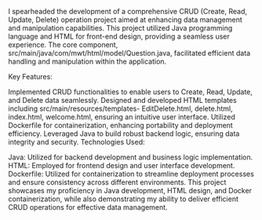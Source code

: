 I spearheaded the development of a comprehensive CRUD (Create, Read, Update, Delete) operation project aimed at enhancing data management and manipulation capabilities. This project utilized Java programming language and HTML for front-end design, providing a seamless user experience. The core component, src/main/java/com/mwt/html/model/Question.java, facilitated efficient data handling and manipulation within the application.

Key Features:

Implemented CRUD functionalities to enable users to Create, Read, Update, and Delete data seamlessly.
Designed and developed HTML templates including src/main/resources/templates- EditDelete.html, delete.html, index.html, welcome.html, ensuring an intuitive user interface.
Utilized Dockerfile for containerization, enhancing portability and deployment efficiency.
Leveraged Java to build robust backend logic, ensuring data integrity and security.
Technologies Used:

Java: Utilized for backend development and business logic implementation.
HTML: Employed for frontend design and user interface development.
Dockerfile: Utilized for containerization to streamline deployment processes and ensure consistency across different environments.
This project showcases my proficiency in Java development, HTML design, and Docker containerization, while also demonstrating my ability to deliver efficient CRUD operations for effective data management.
